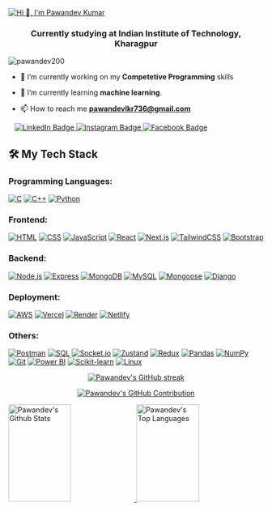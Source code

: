 <a align="center" href="https://git.io/typing-svg"><img src="https://readme-typing-svg.demolab.com?font=Fira+Code&size=25&pause=962&center=true&multiline=true&random=false&width=755&height=70&lines=Hi+!+I+am+Pawandev+Kumar;Welcome+to+my+Github" alt="Hi 👋, I'm Pawandev Kumar" /></a>
<h3 align="center">Currently studying at Indian Institute of Technology, Kharagpur</h3>

<p align="left"> <img src="https://komarev.com/ghpvc/?username=pawandev200&label=Profile%20views&color=0e75b6&style=flat" alt="pawandev200" /> </p>

- 🔭 I’m currently working on my **Competetive Programming** skills
  
- 🌱 I’m currently learning **machine learning**.
  
- 📫 How to reach me **pawandevlkr736@gmail.com**

<!--   <h3 align="left">Connect with me:</h3>
<p align="left">
  <a href="https://linkedin.com/in/pawandev" target="blank">
    <img align="center" src="https://raw.githubusercontent.com/rahuldkjain/github-profile-readme-generator/master/src/images/icons/Social/linked-in-alt.svg" alt="pawandev kumar" height="30" width="40" />
  </a>
  <a href="https://www.facebook.com/pawandev.kumar.547/" target="blank">
    <img align="center" src="https://raw.githubusercontent.com/rahuldkjain/github-profile-readme-generator/master/src/images/icons/Social/facebook.svg" alt="pawan dev" height="30" width="40" />
  </a>
  <a href="https://instagram.com/pawandev_4691" target="blank">
    <img align="center" src="https://raw.githubusercontent.com/rahuldkjain/github-profile-readme-generator/master/src/images/icons/Social/instagram.svg" alt="pawandev_4691" height="30" width="40" />
  </a>
</p>  -->

<div id="badges" align="left">
  &nbsp;&nbsp;
  <a href="https://linkedin.com/in/pawandev">
      <img src="https://img.shields.io/badge/LinkedIn-blue?style=for-the-badge&logo=linkedin&logoColor=white" alt="LinkedIn Badge">
  </a>
  <a href="https://instagram.com/pawandev_4691">
      <img src="https://img.shields.io/badge/Instagram-purple?style=for-the-badge&logo=instagram&logoColor=white" alt="Instagram Badge"/>
  </a>
  <a href="https://www.facebook.com/pawandev.kumar.547/">
      <img src="https://img.shields.io/badge/Facebook-blue?style=for-the-badge&logo=facebook&logoColor=white" alt="Facebook Badge"/>
  </a>
</div>



<!-- <h3 align="left">Languages and Tools:</h3>
<p align="left">
  <a href="https://getbootstrap.com" target="_blank" rel="noreferrer">
    <img src="https://raw.githubusercontent.com/devicons/devicon/master/icons/bootstrap/bootstrap-plain-wordmark.svg" alt="bootstrap" width="40" height="40"/>
  </a>
  <a href="https://www.cprogramming.com/" target="_blank" rel="noreferrer">
    <img src="https://raw.githubusercontent.com/devicons/devicon/master/icons/c/c-original.svg" alt="c" width="40" height="40"/>
  </a>
  <a href="https://www.w3schools.com/cpp/" target="_blank" rel="noreferrer">
    <img src="https://raw.githubusercontent.com/devicons/devicon/master/icons/cplusplus/cplusplus-original.svg" alt="cplusplus" width="40" height="40"/>
  </a>
  <a href="https://www.w3schools.com/css/" target="_blank" rel="noreferrer">
    <img src="https://raw.githubusercontent.com/devicons/devicon/master/icons/css3/css3-original-wordmark.svg" alt="css3" width="40" height="40"/>
  </a>
  <a href="https://www.figma.com/" target="_blank" rel="noreferrer">
    <img src="https://www.vectorlogo.zone/logos/figma/figma-icon.svg" alt="figma" width="40" height="40"/>
  </a>
  <a href="https://git-scm.com/" target="_blank" rel="noreferrer">
    <img src="https://www.vectorlogo.zone/logos/git-scm/git-scm-icon.svg" alt="git" width="40" height="40"/>
  </a>
  <a href="https://www.w3.org/html/" target="_blank" rel="noreferrer">
    <img src="https://raw.githubusercontent.com/devicons/devicon/master/icons/html5/html5-original-wordmark.svg" alt="html5" width="40" height="40"/>
  </a>
  <a href="https://www.adobe.com/in/products/illustrator.html" target="_blank" rel="noreferrer">
    <img src="https://www.vectorlogo.zone/logos/adobe_illustrator/adobe_illustrator-icon.svg" alt="illustrator" width="40" height="40"/>
  </a>
  <a href="https://developer.mozilla.org/en-US/docs/Web/JavaScript" target="_blank" rel="noreferrer">
    <img src="https://raw.githubusercontent.com/devicons/devicon/master/icons/javascript/javascript-original.svg" alt="javascript" width="40" height="40"/>
  </a>
  <a href="https://www.mathworks.com/" target="_blank" rel="noreferrer">
    <img src="https://upload.wikimedia.org/wikipedia/commons/2/21/Matlab_Logo.png" alt="matlab" width="40" height="40"/>
  </a>
  <a href="https://www.mysql.com/" target="_blank" rel="noreferrer">
    <img src="https://raw.githubusercontent.com/devicons/devicon/master/icons/mysql/mysql-original-wordmark.svg" alt="mysql" width="40" height="40"/>
  </a>
  <a href="https://pandas.pydata.org/" target="_blank" rel="noreferrer">
    <img src="https://raw.githubusercontent.com/devicons/devicon/2ae2a900d2f041da66e950e4d48052658d850630/icons/pandas/pandas-original.svg" alt="pandas" width="40" height="40"/>
  </a>
  <a href="https://www.photoshop.com/en" target="_blank" rel="noreferrer">
    <img src="https://raw.githubusercontent.com/devicons/devicon/master/icons/photoshop/photoshop-line.svg" alt="photoshop" width="40" height="40"/>
  </a>
  <a href="https://www.python.org" target="_blank" rel="noreferrer">
    <img src="https://raw.githubusercontent.com/devicons/devicon/master/icons/python/python-original.svg" alt="python" width="40" height="40"/>
  </a>
  <a href="https://reactjs.org/" target="_blank" rel="noreferrer">
    <img src="https://raw.githubusercontent.com/devicons/devicon/master/icons/react/react-original-wordmark.svg" alt="react" width="40" height="40"/>
  </a>
  <a href="https://reactnative.dev/" target="_blank" rel="noreferrer">
    <img src="https://reactnative.dev/img/header_logo.svg" alt="reactnative" width="40" height="40"/>
  </a>
  <a href="https://scikit-learn.org/" target="_blank" rel="noreferrer">
    <img src="https://upload.wikimedia.org/wikipedia/commons/0/05/Scikit_learn_logo_small.svg" alt="scikit_learn" width="40" height="40"/>
  </a>
  <a href="https://seaborn.pydata.org/" target="_blank" rel="noreferrer">
    <img src="https://seaborn.pydata.org/_images/logo-mark-lightbg.svg" alt="seaborn" width="40" height="40"/>
  </a>
  <a href="https://www.tensorflow.org" target="_blank" rel="noreferrer">
    <img src="https://www.vectorlogo.zone/logos/tensorflow/tensorflow-icon.svg" alt="tensorflow" width="40" height="40"/>
  </a>
</p>  -->

## 🛠 My Tech Stack
### **Programming Languages:**  
[![C](https://img.shields.io/badge/C-%2300599C.svg?&style=flat-square&logo=c&logoColor=white)](https://en.wikipedia.org/wiki/C_(programming_language))  [![C++](https://img.shields.io/badge/C%2B%2B-%2300599C.svg?&style=flat-square&logo=cplusplus&logoColor=white)](https://isocpp.org/)  [![Python](https://img.shields.io/badge/Python-%233776AB.svg?&style=flat-square&logo=python&logoColor=white)](https://www.python.org/)

### **Frontend:**  
[![HTML](https://img.shields.io/badge/HTML5-%23E34F26.svg?&style=flat-square&logo=html5&logoColor=white)](https://developer.mozilla.org/en-US/docs/Web/HTML)  [![CSS](https://img.shields.io/badge/CSS3-%231572B6.svg?&style=flat-square&logo=css3&logoColor=white)](https://developer.mozilla.org/en-US/docs/Web/CSS)  [![JavaScript](https://img.shields.io/badge/JavaScript-%23323330.svg?&style=flat-square&logo=javascript&logoColor=%23F7DF1E)](https://developer.mozilla.org/en-US/docs/Web/JavaScript)  [![React](https://img.shields.io/badge/React-%2320232a.svg?&style=flat-square&logo=react&logoColor=%2361DAFB)](https://reactjs.org/)  [![Next.js](https://img.shields.io/badge/Next.js-%23000000.svg?&style=flat-square&logo=next.js&logoColor=white)](https://nextjs.org/)  [![TailwindCSS](https://img.shields.io/badge/TailwindCSS-%2338B2AC.svg?&style=flat-square&logo=tailwind-css&logoColor=white)](https://tailwindcss.com/)  [![Bootstrap](https://img.shields.io/badge/Bootstrap-%23563D7C.svg?&style=flat-square&logo=bootstrap&logoColor=white)](https://getbootstrap.com/)

### **Backend:**  
[![Node.js](https://img.shields.io/badge/Node.js-%2343853D.svg?&style=flat-square&logo=node.js&logoColor=white)](https://nodejs.org/)  [![Express](https://img.shields.io/badge/Express-%23404d59.svg?&style=flat-square&logo=express&logoColor=white)](https://expressjs.com/)  [![MongoDB](https://img.shields.io/badge/MongoDB-%234ea94b.svg?&style=flat-square&logo=mongodb&logoColor=white)](https://www.mongodb.com/)  [![MySQL](https://img.shields.io/badge/MySQL-%2300f.svg?&style=flat-square&logo=mysql&logoColor=white)](https://www.mysql.com/)  [![Mongoose](https://img.shields.io/badge/Mongoose-%23880000.svg?&style=flat-square&logo=mongoose)](https://mongoosejs.com/)  [![Django](https://img.shields.io/badge/Django-%23092E20.svg?&style=flat-square&logo=django&logoColor=white)](https://www.djangoproject.com/)

### **Deployment:**  
[![AWS](https://img.shields.io/badge/AWS-%23FF9900.svg?&style=flat-square&logo=amazon-aws&logoColor=white)](https://aws.amazon.com/)  [![Vercel](https://img.shields.io/badge/Vercel-%23000000.svg?&style=flat-square&logo=vercel&logoColor=white)](https://vercel.com/)  [![Render](https://img.shields.io/badge/Render-%23F0E000.svg?&style=flat-square&logo=render&logoColor=white)](https://render.com/)  [![Netlify](https://img.shields.io/badge/Netlify-%2300C7B7.svg?&style=flat-square&logo=netlify&logoColor=white)](https://www.netlify.com/)

### **Others:**  
[![Postman](https://img.shields.io/badge/Postman-%23FF6C37.svg?&style=flat-square&logo=postman&logoColor=white)](https://www.postman.com/)  [![SQL](https://img.shields.io/badge/SQL-%232F2F2F.svg?&style=flat-square&logo=postgresql&logoColor=white)](https://www.sql.org/)  [![Socket.io](https://img.shields.io/badge/Socket.io-%23000000.svg?&style=flat-square&logo=socket.io&logoColor=white)](https://socket.io/)  [![Zustand](https://img.shields.io/badge/Zustand-%23333.svg?&style=flat-square&logo=zustand&logoColor=white)](https://zustand.docs.pmnd.rs/getting-started/introduction)  [![Redux](https://img.shields.io/badge/Redux-%2320232a.svg?&style=flat-square&logo=redux&logoColor=CAB0F4)](https://redux.js.org/)  [![Pandas](https://img.shields.io/badge/Pandas-%23150458.svg?&style=flat-square&logo=pandas&logoColor=white)](https://pandas.pydata.org/)  [![NumPy](https://img.shields.io/badge/NumPy-%23013243.svg?&style=flat-square&logo=numpy&logoColor=white)](https://numpy.org/)  [![Git](https://img.shields.io/badge/Git-%23F1502F.svg?&style=flat-square&logo=git&logoColor=white)](https://git-scm.com/)  [![Power BI](https://img.shields.io/badge/Power%20BI-%230A6EBD.svg?&style=flat-square&logo=powerbi&logoColor=white)](https://powerbi.microsoft.com/)  [![Scikit-learn](https://img.shields.io/badge/Scikit--learn-%23F7931E.svg?&style=flat-square&logo=scikit-learn&logoColor=white)](https://scikit-learn.org/stable/)  [![Linux](https://img.shields.io/badge/Linux-%23FCC624.svg?&style=flat-square&logo=linux&logoColor=white)](https://www.kernel.org/)





<p align="center">
  <a href="https://github.com/pawandev200/">
    <img src="https://github-readme-streak-stats.herokuapp.com/?user=pawandev200&theme=radical&border=7F3FBF&background=0D1117" alt="Pawandev's GitHub streak"/>
  </a>
</p>

<p align="center">
  <a href="https://github.com/pawandev200/">
    <img src="https://github-profile-summary-cards.vercel.app/api/cards/profile-details?username=pawandev200&theme=radical" alt="Pawandev's GitHub Contribution"/>
  </a>
</p>

<a> 
  <a href="https://github.com/pawandev200/">
    <img alt="Pawandev's Github Stats" src="https://denvercoder1-github-readme-stats.vercel.app/api?username=pawandev200&show_icons=true&count_private=true&theme=react&border_color=7F3FBF&bg_color=0D1117&title_color=F85D7F&icon_color=F8D866" height="192px" width="49.5%"/>
  </a>
  <a href="https://github.com/pawandev200/">
    <img alt="Pawandev's Top Languages" src="https://denvercoder1-github-readme-stats.vercel.app/api/top-langs/?username=pawandev200&langs_count=8&layout=compact&theme=react&border_color=7F3FBF&bg_color=0D1117&title_color=F85D7F&icon_color=F8D866" height="192px" width="49.5%"/>
  </a>
  <br/>
</a>
